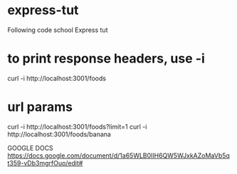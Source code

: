 # express-tut
Following code school Express tut


# to print response headers, use -i
curl -i http://localhost:3001/foods


# url params
curl -i http://localhost:3001/foods?limit=1
 curl -i http://localhost:3001/foods/banana


 GOOGLE DOCS
 https://docs.google.com/document/d/1a65WLB0lIH6QW5WJxkAZoMaVb5qt359-vDb3mgrfOuo/edit#